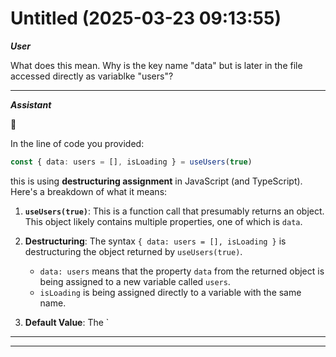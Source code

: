 <!-- Generated by SpecStory -->

# Untitled (2025-03-23 09:13:55)

_**User**_

What does this mean. Why is the key name "data" but is later in the file accessed directly as variablke "users"?

---

_**Assistant**_

🤖

In the line of code you provided:

```typescript
const { data: users = [], isLoading } = useUsers(true)
```

this is using **destructuring assignment** in JavaScript (and TypeScript). Here's a breakdown of what it means:

1. **`useUsers(true)`**: This is a function call that presumably returns an object. This object likely contains multiple properties, one of which is `data`.

2. **Destructuring**: The syntax `{ data: users = [], isLoading }` is destructuring the object returned by `useUsers(true)`. 
   - `data: users` means that the property `data` from the returned object is being assigned to a new variable called `users`.
   - `isLoading` is being assigned directly to a variable with the same name.

3. **Default Value**: The `

---



---

